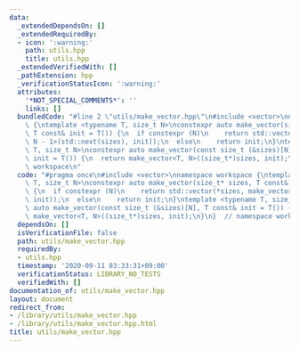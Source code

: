 ```yaml
---
data:
  _extendedDependsOn: []
  _extendedRequiredBy:
  - icon: ':warning:'
    path: utils.hpp
    title: utils.hpp
  _extendedVerifiedWith: []
  _pathExtension: hpp
  _verificationStatusIcon: ':warning:'
  attributes:
    '*NOT_SPECIAL_COMMENTS*': ''
    links: []
  bundledCode: "#line 2 \"utils/make_vector.hpp\"\n#include <vector>\nnamespace workspace\
    \ {\ntemplate <typename T, size_t N>\nconstexpr auto make_vector(size_t* sizes,\
    \ T const& init = T()) {\n  if constexpr (N)\n    return std::vector(*sizes, make_vector<T,\
    \ N - 1>(std::next(sizes), init));\n  else\n    return init;\n}\ntemplate <typename\
    \ T, size_t N>\nconstexpr auto make_vector(const size_t (&sizes)[N], T const&\
    \ init = T()) {\n  return make_vector<T, N>((size_t*)sizes, init);\n}\n}  // namespace\
    \ workspace\n"
  code: "#pragma once\n#include <vector>\nnamespace workspace {\ntemplate <typename\
    \ T, size_t N>\nconstexpr auto make_vector(size_t* sizes, T const& init = T())\
    \ {\n  if constexpr (N)\n    return std::vector(*sizes, make_vector<T, N - 1>(std::next(sizes),\
    \ init));\n  else\n    return init;\n}\ntemplate <typename T, size_t N>\nconstexpr\
    \ auto make_vector(const size_t (&sizes)[N], T const& init = T()) {\n  return\
    \ make_vector<T, N>((size_t*)sizes, init);\n}\n}  // namespace workspace\n"
  dependsOn: []
  isVerificationFile: false
  path: utils/make_vector.hpp
  requiredBy:
  - utils.hpp
  timestamp: '2020-09-11 03:33:31+09:00'
  verificationStatus: LIBRARY_NO_TESTS
  verifiedWith: []
documentation_of: utils/make_vector.hpp
layout: document
redirect_from:
- /library/utils/make_vector.hpp
- /library/utils/make_vector.hpp.html
title: utils/make_vector.hpp
---
```

